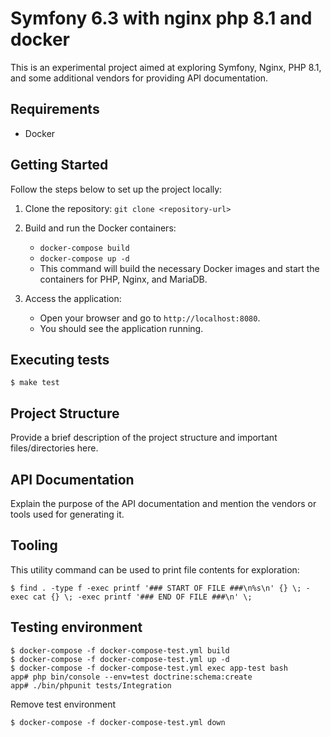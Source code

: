 # Symfony 6.3 with nginx php 8.1 and docker

This is an experimental project aimed at exploring Symfony, Nginx, PHP 8.1, and some additional vendors for providing API documentation.

## Requirements
- Docker

## Getting Started

Follow the steps below to set up the project locally:

1. Clone the repository: `git clone <repository-url>`

2. Build and run the Docker containers:
   - `docker-compose build`
   - `docker-compose up -d`
   - This command will build the necessary Docker images and start the containers for PHP, Nginx, and MariaDB.

3. Access the application:
   - Open your browser and go to `http://localhost:8080`.
   - You should see the application running.

## Executing tests

```
$ make test  
```

## Project Structure

Provide a brief description of the project structure and important files/directories here.

## API Documentation

Explain the purpose of the API documentation and mention the vendors or tools used for generating it.

## Tooling

This utility command can be used to print file contents for exploration:

```
$ find . -type f -exec printf '### START OF FILE ###\n%s\n' {} \; -exec cat {} \; -exec printf '### END OF FILE ###\n' \;
```

## Testing environment

```
$ docker-compose -f docker-compose-test.yml build
$ docker-compose -f docker-compose-test.yml up -d
$ docker-compose -f docker-compose-test.yml exec app-test bash  
app# php bin/console --env=test doctrine:schema:create
app# ./bin/phpunit tests/Integration
```

Remove test environment

```
$ docker-compose -f docker-compose-test.yml down 
```
